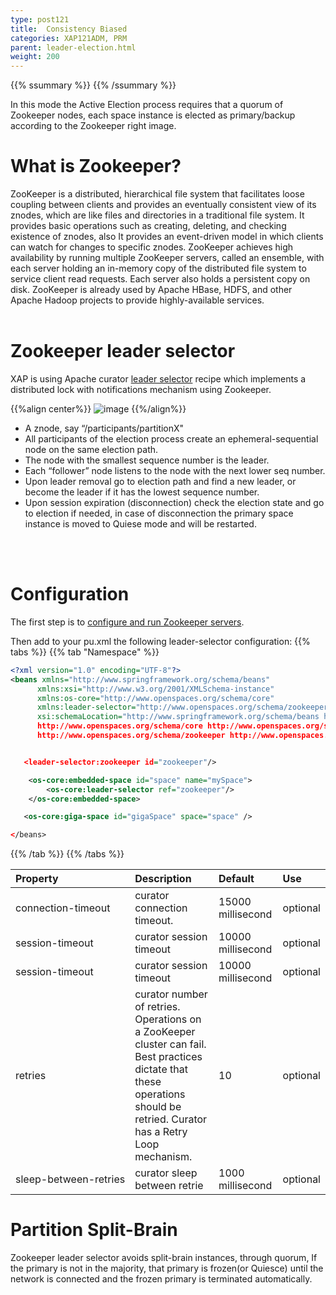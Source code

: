 ```yaml
---
type: post121
title:  Consistency Biased
categories: XAP121ADM, PRM
parent: leader-election.html
weight: 200
---
```


{{% ssummary %}} {{% /ssummary %}}

 In this mode the Active Election process requires that a quorum of Zookeeper nodes, each space instance is elected as primary/backup according to the Zookeeper right image.

# What is Zookeeper?

ZooKeeper is a distributed, hierarchical file system that facilitates loose coupling between clients and provides an eventually consistent view of its znodes, which are like files and directories in a traditional file system. It provides basic operations such as creating, deleting, and checking existence of znodes, also It provides an event-driven model in which clients can watch for changes to specific znodes. ZooKeeper achieves high availability by running multiple ZooKeeper servers, called an ensemble, with each server holding an in-memory copy of the distributed file system to service client read requests. Each server also holds a persistent copy on disk.
ZooKeeper is already used by Apache HBase, HDFS, and other Apache Hadoop projects to provide highly-available services.
<br>
<br>

# Zookeeper leader selector
XAP is using Apache curator [leader selector](http://curator.apache.org/curator-recipes/leader-election.html) recipe which implements a distributed lock with notifications mechanism using Zookeeper.

{{%align center%}}
![image](/attachment_files/zookeeper-based-leader-selector.png)
{{%/align%}}

- A znode, say “/participants/partitionX"
- All participants of the election process create an ephemeral-sequential node on the same election path.
- The node with the smallest  sequence number is the leader.
- Each “follower” node listens to the node with the next lower seq number.
- Upon leader removal go to election path and find a new leader, or become the leader if it has the lowest sequence number.
- Upon session expiration (disconnection) check the election state and go to election if needed, in case of disconnection the primary space instance is moved to Quiese mode and will be restarted. 
<br>
<br>

# Configuration
The first step is to [configure and run Zookeeper servers](./zookeeper.html).

Then add to your pu.xml the following leader-selector configuration:
{{% tabs %}}
{{% tab "Namespace" %}}
```xml
<?xml version="1.0" encoding="UTF-8"?>
<beans xmlns="http://www.springframework.org/schema/beans"
      xmlns:xsi="http://www.w3.org/2001/XMLSchema-instance"
      xmlns:os-core="http://www.openspaces.org/schema/core"
      xmlns:leader-selector="http://www.openspaces.org/schema/zookeeper"
      xsi:schemaLocation="http://www.springframework.org/schema/beans http://www.springframework.org/schema/beans/spring-beans-{{%version "spring"%}}.xsd
      http://www.openspaces.org/schema/core http://www.openspaces.org/schema/{{%currentversion%}}/core/openspaces-core.xsd
      http://www.openspaces.org/schema/zookeeper http://www.openspaces.org/schema/{{%currentversion%}}/zookeeper/openspaces-zookeeper.xsd">


   <leader-selector:zookeeper id="zookeeper"/>

    <os-core:embedded-space id="space" name="mySpace">
        <os-core:leader-selector ref="zookeeper"/>
    </os-core:embedded-space>

   <os-core:giga-space id="gigaSpace" space="space" />

</beans>
```
{{% /tab %}}
{{% /tabs %}}

| Property               | Description                                               | Default | Use |
|:-----------------------|:----------------------------------------------------------|:--------|:--------|
| <nobr>connection-timeout <nobr>| curator connection timeout. | 15000 millisecond | optional |
| session-timeout | curator session timeout | 10000 millisecond | optional |
| session-timeout | curator session timeout | 10000 millisecond | optional |
| retries | curator number of retries. Operations on a ZooKeeper cluster can fail. Best practices dictate that these operations should be retried. Curator has a Retry Loop mechanism. | 10 | optional |
| <nobr>sleep-between-retries<nobr> | curator sleep between retrie | 1000 millisecond | optional |

# Partition Split-Brain
Zookeeper leader selector avoids split-brain instances, through quorum, If the primary is not in the majority, that primary is frozen(or Quiesce) until the network is connected and the frozen primary is terminated automatically.
